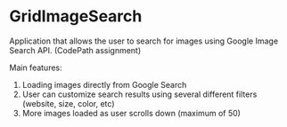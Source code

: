 # GridImageSearch
Application that allows the user to search for images using Google Image Search API.
(CodePath assignment)

Main features:
1. Loading images directly from Google Search
2. User can customize search results using several different filters (website, size, color, etc)
3. More images loaded as user scrolls down (maximum of 50)

